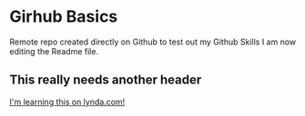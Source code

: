 Girhub Basics
=============

Remote repo created directly on Github to test out my Github Skills
I am now editing the Readme file.

## This really needs another header

[I'm learning this on lynda.com!](http://www.lynda.com)
